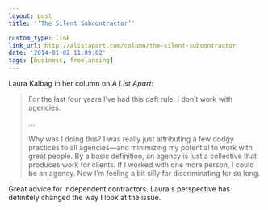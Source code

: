 ```yaml
---
layout: post
title: '‘The Silent Subcontractor’'

custom_type: link
link_url: http://alistapart.com/column/the-silent-subcontractor
date: '2014-01-02 11:09:02'
tags: [business, freelancing]
---
```

Laura Kalbag in her column on *A List Apart*:

>For the last four years I’ve had this daft rule: I don’t work with agencies.
>
>…
>
>Why was I doing this? I was really just attributing a few dodgy practices to all agencies—and minimizing my potential to work with great people. By a basic definition, an agency is just a collective that produces work for clients. If I worked with one more person, I could be an agency. Now I’m feeling a bit silly for discriminating for so long.

Great advice for independent contractors. Laura's perspective has definitely changed the way I look at the issue.
